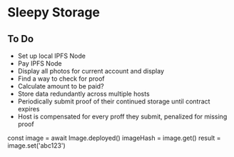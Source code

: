 # Sleepy Storage

## To Do
- Set up local IPFS Node
- Pay IPFS Node
- Display all photos for current account and display
- Find a way to check for proof
- Calculate amount to be paid?
- Store data redundantly across multiple hosts
- Periodically submit proof of their continued storage until contract expires
- Host is compensated for every proff they submit, penalized for missing proof

const image = await Image.deployed()
imageHash = image.get()
result = image.set('abc123')